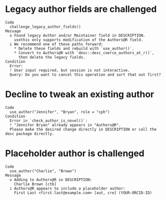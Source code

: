# Legacy author fields are challenged

    Code
      challenge_legacy_author_fields()
    Message
      x Found legacy Author and/or Maintainer field in DESCRIPTION.
        usethis only supports modification of the Authors@R field.
      i We recommend one of these paths forward:
        * Delete these fields and rebuild with `use_author()`.
        * Convert to Authors@R with `desc::desc_coerce_authors_at_r()`,
          then delete the legacy fields.
    Condition
      Error:
      ! User input required, but session is not interactive.
      Query: Do you want to cancel this operation and sort that out first?

# Decline to tweak an existing author

    Code
      use_author("Jennifer", "Bryan", role = "cph")
    Condition
      Error in `check_author_is_novel()`:
      ! "Jennifer Bryan" already appears in "Authors@R".
      Please make the desired change directly in DESCRIPTION or call the desc package directly.

# Placeholder author is challenged

    Code
      use_author("Charlie", "Brown")
    Message
      v Adding to Authors@R in DESCRIPTION:
        Charlie Brown [ctb]
      i Authors@R appears to include a placeholder author:
        First Last <first.last@example.com> [aut, cre] (YOUR-ORCID-ID)

